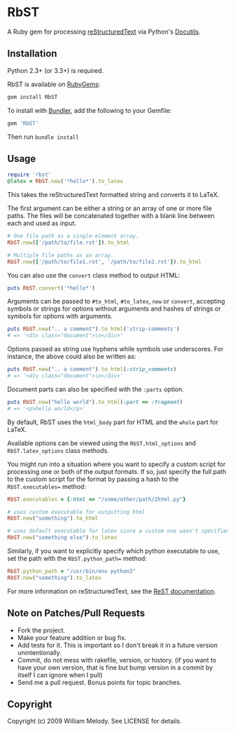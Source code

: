 # RbST

A Ruby gem for processing
[reStructuredText](https://en.wikipedia.org/wiki/ReStructuredText) via Python's
[Docutils](https://pypi.org/project/docutils/).

## Installation

Python 2.3+ (or 3.3+) is required.

RbST is available on [RubyGems](https://rubygems.org/gems/RbST):

```bash
gem install RbST
```

To install with [Bundler](https://bundler.io/), add the following to your Gemfile:

```ruby
gem 'RbST'
```

Then run `bundle install`

## Usage

```ruby
require 'rbst'
@latex = RbST.new('*hello*').to_latex
```

This takes the reStructuredText formatted string and converts it to LaTeX.

The first argument can be either a string or an array of one or more file
paths. The files will be concatenated together with a blank line between
each and used as input.

```ruby
# One file path as a single-element array.
RbST.new(['/path/to/file.rst']).to_html

# Multiple file paths as an array.
RbST.new(['/path/to/file1.rst', '/path/to/file2.rst']).to_html
```

You can also use the `convert` class method to output HTML:

```ruby
puts RbST.convert('*hello*')
```

Arguments can be passed to `#to_html`, `#to_latex`, `new` or `convert`,
accepting symbols or strings for options without arguments and hashes of
strings or symbols for options with arguments.

```ruby
puts RbST.new(".. a comment").to_html('strip-comments')
# => '<div class="document">\n</div>'
```

Options passed as string use hyphens while symbols use underscores. For
instance, the above could also be written as:

```ruby
puts RbST.new(".. a comment").to_html(:strip_comments)
# => '<div class="document">\n</div>'
```

Document parts can also be specified with the `:parts` option.

```ruby
puts RbST.new("hello world").to_html(:part => :fragment)
# => '<p>hello world</p>'
```

By default, RbST uses the `html_body` part for HTML and the `whole` part
for LaTeX.

Available options can be viewed using the `RbST.html_options` and
`RbST.latex_options` class methods.

You might run into a situation where you want to specify a custom script for
processing one or both of the output formats. If so, just specify the full
path to the custom script for the format by passing a hash to the
`RbST.executables=` method:

```ruby
RbST.executables = {:html => "/some/other/path/2html.py"}

# uses custom executable for outputting html
RbST.new("something").to_html

# uses default executable for latex since a custom one wasn't specified
RbST.new("something else").to_latex
```

Similarly, if you want to explicitly specify which python executable to
use, set the path with the `RbST.python_path=` method:

```ruby
RbST.python_path = "/usr/bin/env python3"
RbST.new("something").to_latex
```

For more information on reStructuredText, see the
[ReST documentation](http://docutils.sourceforge.net/rst.html).

## Note on Patches/Pull Requests

- Fork the project.
- Make your feature addition or bug fix.
- Add tests for it. This is important so I don't break it in a future version
  unintentionally.
- Commit, do not mess with rakefile, version, or history. (if you want to have
  your own version, that is fine but bump version in a commit by itself I can
  ignore when I pull)
- Send me a pull request. Bonus points for topic branches.

## Copyright

Copyright (c) 2009 William Melody. See LICENSE for details.
